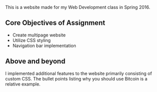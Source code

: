 This is a website made for my Web Development class in Spring 2016.

## Core Objectives of Assignment 
- Create multipage website 
- Utilize CSS styling
- Navigation bar implementation

## Above and beyond
I implemented additional features to the website primarily consisting of custom CSS. The bullet points listing why you should
use Bitcoin is a relative example.
